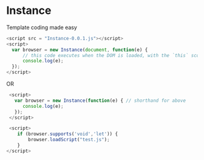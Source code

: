# Instance
Template coding made easy

```javascript
<script src = "Instance-0.0.1.js"></script>
<script>
  var browser = new Instance(document, function(e) { 
      // this code executes when the DOM is loaded, with the `this` scope set to `document`
      console.log(e);
  });
</script>
```
OR
```javascript
 <script>
   var browser = new Instance(function(e) { // shorthand for above
      console.log(e);
   });
 </script>
```

```javascript
 <script>
    if (browser.supports('void','let')) {
        browser.loadScript("test.js");
    }
</script>
```

